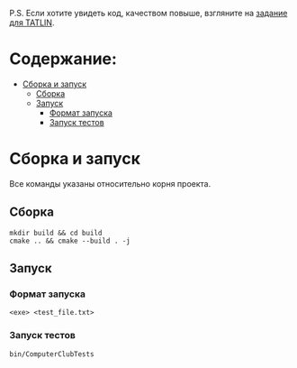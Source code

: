 P.S. Если хотите увидеть код, качеством повыше, взгляните на [задание для TATLIN](https://github.com/Mistral5/TapeSort).

# Содержание:

- [Сборка и запуск](#build-and-run)
  - [Сборка](#build)
  - [Запуск](#run)
    - [Формат запуска](#run-format)
    - [Запуск тестов](#run-test)

<a id="build-and-run"></a>

# Сборка и запуск

Все команды указаны относительно корня проекта.

<a id="build"></a>

## Сборка

```
mkdir build && cd build
cmake .. && cmake --build . -j
```

<a id="run"></a>

## Запуск

<a id="run-format"></a>

### Формат запуска

```
<exe> <test_file.txt>
```

<a id="run-test"></a>

### Запуск тестов

```
bin/ComputerClubTests
```
